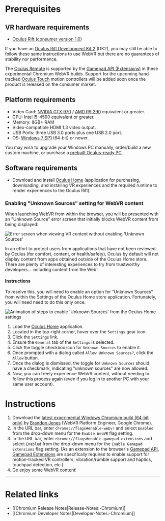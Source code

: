 # Prerequisites

## VR hardware requirements

* [Oculus Rift (consumer version 1.0)](https://www3.oculus.com/rift/)

If you have an [Oculus Rift Development Kit 2](https://www3.oculus.com/dk2/) (DK2), you may still be able to follow these same instructions to use WebVR but there are no guarantees of stability nor performance.

The [Oculus Remote](https://support.oculus.com/835449819935261) is supported by the [Gamepad API (Extensions)](https://w3c.github.io/gamepad/extensions.html) in these experimental Chromium WebVR builds. Support for the upcoming hand-tracked [Oculus Touch](https://www3.oculus.com/touch/) motion controllers will be added soon once the product is released on the consumer market.

## Platform requirements

* Video Card: [NVIDIA GTX 970](http://www.geforce.com/hardware/desktop-gpus/geforce-gtx-970) / [AMD R9 290](http://www.amd.com/en-us/products/graphics/desktop/r9) equivalent or greater.
* CPU: Intel i5-4590 equivalent or greater.
* Memory: 8GB+ RAM
* Video-compatible HDMI 1.3 video output.
* USB Ports: three USB 3.0 ports plus one USB 2.0 port.
* OS: [Windows 7 SP1](https://support.microsoft.com/en-us/help/15090/windows-7-install-service-pack-1-sp1) (64-bit) or newer.

You may wish to upgrade your Windows PC manually, order/build a new custom machine, or purchase a [prebuilt Oculus-ready PC](https://www3.oculus.com/oculus-ready-pcs/).

## Software requirements

* Download and install [Oculus Home](https://www3.oculus.com/setup/) (application for purchasing, downloading, and installing VR experiences and the required runtime to render experiences to the Oculus Rift).

### Enabling "Unknown Sources" setting for WebVR content

When launching WebVR from within the browser, you will be presented with an "Unknown Source" error screen that initially blocks WebVR content from being displayed:

![Error screen when viewing VR content without enabling 'Unknown Sources'](https://cloud.githubusercontent.com/assets/203725/18866890/ad9881de-8456-11e6-8589-76dce64b3935.jpg "Error screen when viewing VR content without enabling 'Unknown Sources'")

In an effort to protect users from applications that have not been reviewed by Oculus (for comfort, content, or health/safety), Oculus by default will not display content from apps obtained outside of the Oculus Home store. There are plenty of interesting experiences to try from trustworthy developers… including content from the Web!

#### Instructions

To resolve this, you will need to enable an option for "Unknown Sources" from within the Settings of the Oculus Home store application. Fortunately, you will need need to do this only once.

![Animation of steps to enable 'Unknown Sources' from the Oculus Home settings](https://cloud.githubusercontent.com/assets/203725/18866886/a8ffb9b2-8456-11e6-8829-d79f5c218764.gif "Animation of steps to enable 'Unknown Sources' from the Oculus Home settings")

1. Load the [Oculus Home](https://www3.oculus.com/setup/) application.
2. Located in the top-right corner, hover over the `Settings` gear icon.
3. Click the `Settings` link.
4. Ensure the `General` tab of the `Settings` is selected.
5. Click the toggle checkbox icon for `Unknown Sources` to enable it.
6. Once prompted with a dialog called `Allow Unknown Sources?`, click the `Allow` button.
7. Once the dialog is dismissed, the toggle for `Unknown Sources` should have a checkmark, indicating "unknown sources" are now allowed.
8. Now, you can freely experience WebVR content, without needing to follow this process again (even if you log in to another PC with your same user account).

# Instructions

1. Download the [latest experimental Windows Chromium build (64-bit only)](https://webvr.info/get-chrome/) by [Brandon Jones](https://twitter.com/tojiro) (WebVR Platform Engineer, Google Chrome).
2. In the URL bar, enter `chrome://flags#enable-webvr` and select `Enabled` from the drop-down menu for the `Enable WebVR` flag setting.
3. In the URL bar, enter `chrome://flags#enable-gamepad-extensions` and select `Enabled` from the drop-down menu for the `Enable Gamepad Extensions` flag setting. (As an extension to the browser's [Gamepad API](https://w3c.github.io/gamepad/), [Gamepad Extensions](https://w3c.github.io/gamepad/extensions.html) are specifically required to enable support for motion-tracked VR controllers, vibration/rumble support and haptics, touchpad detection, etc.)
3. Go enjoy some WebVR content!

<hr>

# Related links

* [[Chromium Release Notes|Release-Notes:-Chromium]]
* [[Chromium Developer Notes|Developer-Notes:-Chromium]]
